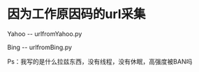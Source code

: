 # 因为工作原因码的url采集

Yahoo -- urlfromYahoo.py

Bing -- urlfromBing.py



Ps：我写的是什么拉兹东西，没有线程，没有休眠，高强度被BAN吗
